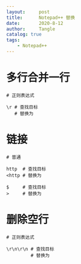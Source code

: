 ```yaml
---
layout:     post
title:      Notepad++ 替换
date:       2020-8-12
author:     Tangle
catalog: true
tags:
    - Notepad++
---
```


# 多行合并一行

```
# 正则表达式

\r # 查找目标
   # 替换为
```

# 链接

```
# 普通

http  # 查找目标
<http # 替换为

$     # 查找目标
>     # 替换为
```

# 删除空行

```
# 正则表达式

\r\n\r\n # 查找目标
         # 替换为
```

